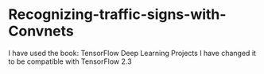 # Recognizing-traffic-signs-with-Convnets
I have used the book: TensorFlow Deep Learning Projects
I have changed it to be compatible with TensorFlow 2.3
